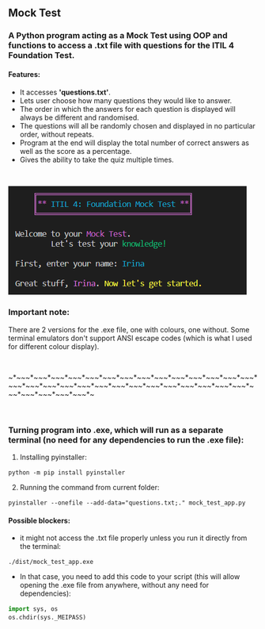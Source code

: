 ## Mock Test

### A Python program acting as a Mock Test using OOP and functions to access a .txt file with questions for the ITIL 4 Foundation Test. 

#### Features:
* It accesses **'questions.txt'**.
* Lets user choose how many questions they would like to answer. 
* The order in which the answers for each question is displayed will always be different and randomised.
* The questions will all be randomly chosen and displayed in no particular order, without repeats.
* Program at the end will display the total number of correct answers as well as the score as a percentage.
* Gives the ability to take the quiz multiple times.

<br>

![AltText](preview.PNG)

### Important note: 
There are 2 versions for the .exe file, one with colours, one without. Some terminal emulators don't support ANSI escape codes (which is what I used for different colour display).

<br>

~*~*~*~*~*~*~*~*~*~*~*~*~*~*~*~*~*~*~*~*~*~*~*~*~*~*~*~*~*~*~*~*~*~*~*~*~*~*~*~*~*~*~*~*~*~*~*~*~*~*~*~*~*~*~*~*~*~*~*~*~*~*~*~*~*~*~*~*~*~*~*~*~*~*~*~*~*~*~*~*~*~*~*~*~*~*~*~*~*~*~*~*~*~*~*~*~*~*~*~*~

<br>

### Turning program into .exe, which will run as a separate terminal (no need for any dependencies to run the .exe file):

1. Installing pyinstaller:

```shell
python -m pip install pyinstaller
```

2. Running the command from current folder:

```shell
pyinstaller --onefile --add-data="questions.txt;." mock_test_app.py
```

#### Possible blockers:

* it might not access the .txt file properly unless you run it directly from the terminal:

```shell
./dist/mock_test_app.exe  
```

* In that case, you need to add this code to your script (this will allow opening the .exe file from anywhere, without any need for dependencies):

```python
import sys, os
os.chdir(sys._MEIPASS)
```

